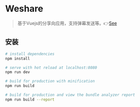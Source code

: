 # Weshare

> 基于Vuejs的分享向应用，支持弹幕发送等。👉[See](http://www.krialy.com)
## 安装

``` bash
# install dependencies
npm install

# serve with hot reload at localhost:8080
npm run dev

# build for production with minification
npm run build

# build for production and view the bundle analyzer report
npm run build --report
```
